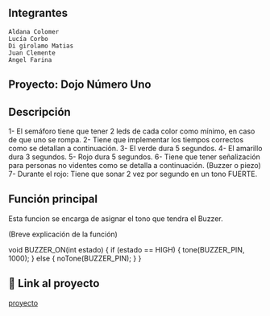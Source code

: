 ## Integrantes

    Aldana Colomer
    Lucía Corbo
    Di girolamo Matias
    Juan Clemente
    Angel Farina

## Proyecto: Dojo Número Uno 

## Descripción

1- El semáforo tiene que tener 2 leds de cada color como mínimo, 
en caso de que uno se  rompa. 
2- Tiene que implementar los tiempos correctos como se detallan 
a continuación. 
3- El verde dura 5 segundos. 
4- El amarillo dura 3 segundos. 
5- Rojo dura 5 segundos. 
6- Tiene que tener señalización para personas no videntes como 
se detalla a  continuación. (Buzzer o piezo)
7- Durante el rojo: Tiene que sonar 2 vez por segundo en un
tono FUERTE. 

## Función principal

Esta funcion se encarga de asignar el tono que tendra el Buzzer.

(Breve explicación de la función)

void BUZZER_ON(int estado)
{
  if (estado == HIGH)
  {
  tone(BUZZER_PIN, 1000);
  }
  else
  {
    noTone(BUZZER_PIN);
  }
}

## 🤖 Link al proyecto

   [proyecto](https://www.tinkercad.com/things/9i6uA1OmOEe-copy-of-ejercicio-4-2/editel?sharecode=JiKHCeYjMAWXr09GrSCSp3lAyFiopx7qNBOvKjX8blA)
